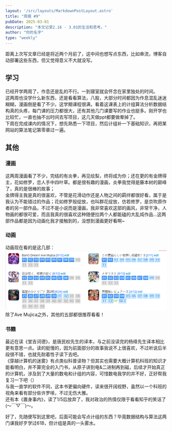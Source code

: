 ```yaml
---  
layout: '/src/layouts/MarkdownPostLayout.astro'  
title: "周报 #9"  
pubDate: 2025-03-01  
description: "本文记录2.16 - 3.01的生活和思考。"  
author: "你的名字"  
type: "weekly"  
---  
```

距离上次写文章已经是将近两个月前了，这中间也想写点东西，比如串流，博客自动部署这些东西，但又觉得意义不大就没写。  
## 学习  
已经开学两周了，作息还是乱的不行。一到寝室就会怀念在家里独处的时间。  
这两周也没学什么新东西，还是看看算法，八股，大部分时间都因为作息混乱迷迷糊糊，漫画倒是看了不少。这学期课程很满，看着这课表上的计组算法分析数据结构真的头疼，每门课的压力都很大，还有其他几门课要写的作业也挺多。刚开学也比较忙，一直也抽不出时间去写项目，这几天做ppt都要做晕掉了。  
下周在完成课内的情况下，想先熟悉一下项目，然后计组补一下基础知识，再把某网站的算法笔记第零章过一遍。  
## 其他  
### 漫画  
这两周漫画看了不少，完结的有炎拳，再见绘梨，终将成为你；还在更的有金牌得主，花如修罗，恋人手中四叶草。都是很有趣的漫画，炎拳我觉得是藤本树的巅峰了，真的是很棒的故事；  
金牌得主我是真的很喜欢，不管是花滑动作还是人物之间的羁绊都很好看，属于是我认为不能错过的作品；花如修罗般绽放，也叫群花绽放，仿若修罗，是京吹原作者的另一部作品，不过不是小说而是漫画，我非常喜欢这部的画风，非常干净，人物画的都很可爱，而且我真的很喜欢这种随便拉两个人都能磕的大乱炖作品...这两部作品都是因为动画化我才接触到的，没想到漫画更好看啊~  
### 动画  
动画现在看的是这几部：  
![image.png](https://raw.githubusercontent.com/moiseak/blogimg/main/img/20250301184040.png)  
除了Ave Mujica之外，其他的五部都很推荐看看！  
### 书籍  
最近在读《堂吉诃德》，是唐民权先生的译本，与之前没读完的杨绛先生译本相比更有意思一点。读的挺慢的，因为前面部分的故事我说不上很喜欢，不过听说后半段很不错，也就先耐着性子读下去吧。  
《穿越计算机的迷雾》有点类似科普读物？但其实也需要大概计算机科班的知识才能看明白，并不算完全的入门书，从原子讲到电&二进制再到磁，后续才开始真正的计算机，涉及到了大量的数电和计组的内容，可惜数电我学的并不好，正好帮我复习一下吧（）  
与我一直学的软件不同，这本书更偏向硬件，读来很开阔视野，虽然以一个科班的视角来看有部分些许罗嗦，不过无伤大雅。  
还有本《置身事内》，读了1/5后放弃了，我对政治的热情仅限于看看知乎的笑话了(～￣▽￣)～。  

好了，先随便写到这里吧，后面可能会写点计组的东西？毕竟数据结构与算法这两门课我好歹学过61B，但计组是真的一头雾水。